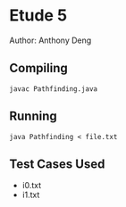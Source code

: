 # Etude 5
Author: Anthony Deng

## Compiling
`javac Pathfinding.java`
## Running
`java Pathfinding < file.txt`

## Test Cases Used
- i0.txt
- i1.txt